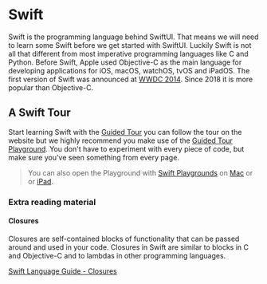 # Swift

Swift is the programming language behind SwiftUI. That means we will need to learn some Swift before we get started with SwiftUI. Luckily Swift is not all that different from most imperative programming languages like C and Python. Before Swift, Apple used Objective-C
as the main language for developing applications for iOS, macOS, watchOS, tvOS and iPadOS.
The first version of Swift was announced at [WWDC 2014](https://www.youtube.com/watch?v=MO7Ta0DvEWA). Since 2018 it is more popular than Objective-C.


## A Swift Tour

Start learning Swift with the [Guided Tour](https://docs.swift.org/swift-book/GuidedTour/GuidedTour.html) you can follow the tour on the website but we highly recommend you make
use of the [Guided Tour Playground](https://docs.swift.org/swift-book/GuidedTour/GuidedTour.playground.zip).
You don't have to experiment with every piece of code, but make sure you've seen something from every page.

> You can also open the Playground with [Swift Playgrounds](https://www.apple.com/swift/playgrounds/) on [Mac](https://apps.apple.com/nl/app/swift-playgrounds/id1496833156) or or [iPad](https://apps.apple.com/app/id908519492).

### Extra reading material

#### Closures

Closures are self-contained blocks of functionality that can be passed around and used in your code. Closures in Swift are similar to blocks in C and Objective-C and to lambdas in other programming languages.

[Swift Language Guide - Closures](https://docs.swift.org/swift-book/LanguageGuide/Closures.html)

